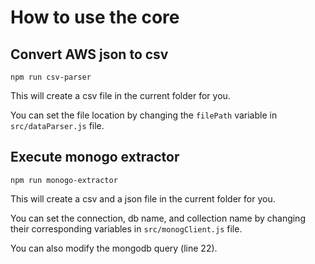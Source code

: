 # How to use the core

## Convert AWS json to csv

`npm run csv-parser`

This will create a csv file in the current folder for you.

You can set the file location by changing the `filePath` variable in `src/dataParser.js` file.

## Execute monogo extractor

`npm run monogo-extractor`

This will create a csv and a json file in the current folder for you.

You can set the connection, db name, and collection name by changing their corresponding variables in `src/monogClient.js` file.

You can also modify the mongodb query (line 22). 